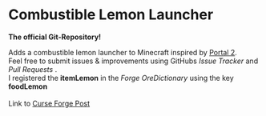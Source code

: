Combustible Lemon Launcher
==========================

__The official Git-Repository!__

Adds a combustible lemon launcher to Minecraft inspired by [Portal 2](http://thinkwithportals.com/).<br>
Feel free to submit issues & improvements using GitHubs _Issue Tracker_  and _Pull Requests_ .<br>
I registered the __itemLemon__ in the _Forge OreDictionary_ using the key __foodLemon__<br>
<br>
Link to [Curse Forge Post](http://minecraft.curseforge.com/mc-mods/combustible-lemon-launcher/)